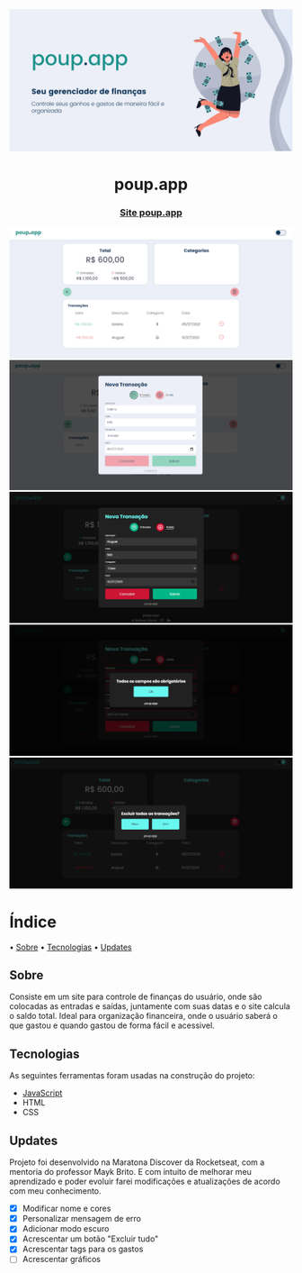 <img src="./assets/README/poup.app.banner.png" alt="Banner POUP.APP">

<h1 align="center">poup.app</h1>

<h3 align="center" ><a href="https://poupapp.netlify.app/">Site poup.app</a> </h3>

<img src="./assets/README/site1.png" alt="Print do site">
<img src="./assets/README/site2.png" alt="Print do site">
<img src="./assets/README/site3.png" alt="Print do site">
<img src="./assets/README/site4.png" alt="Print do site">
<img src="./assets/README/site5.png" alt="Print do site">

# Índice

• <a href="#objetivo">Sobre</a>
• <a href="#tecnologias">Tecnologias</a>
• <a href="#updates">Updates</a>

## Sobre

Consiste em um site para controle de finanças do usuário, onde são colocadas as entradas e saídas, juntamente com suas datas e o site calcula o saldo total.
Ideal para organização financeira, onde o usuário saberá o que gastou e quando gastou de forma fácil e acessivel.

## Tecnologias

As seguintes ferramentas foram usadas na construção do projeto:

- [JavaScript](https://www.javascript.com/)
- HTML
- CSS

## Updates

Projeto foi desenvolvido na Maratona Discover da Rocketseat, com a mentoria do professor Mayk Brito. E com intuito de melhorar meu aprendizado e poder evoluir farei modificações e atualizações de acordo com meu conhecimento.

- [x] Modificar nome e cores
- [x] Personalizar mensagem de erro
- [x] Adicionar modo escuro
- [x] Acrescentar um botão "Excluir tudo"
- [x] Acrescentar tags para os gastos
- [ ] Acrescentar gráficos
